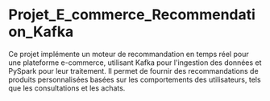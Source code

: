 # Projet_E_commerce_Recommendation_Kafka
 Ce projet implémente un moteur de recommandation en temps réel pour une plateforme e-commerce, utilisant Kafka pour l'ingestion des données et PySpark pour leur traitement. Il permet de fournir des recommandations de produits personnalisées basées sur les comportements des utilisateurs, tels que les consultations et les achats.
